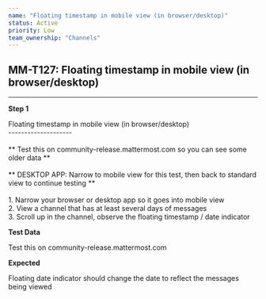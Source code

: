 ```yaml
---
name: "Floating timestamp in mobile view (in browser/desktop)"
status: Active
priority: Low
team_ownership: "Channels"
---
```


## MM-T127: Floating timestamp in mobile view (in browser/desktop)

---

**Step 1**

Floating timestamp in mobile view (in browser/desktop)\
\--------------------\
\
\*\* Test this on community-release.mattermost.com so you can see some older data \*\*\
\
\*\* DESKTOP APP: Narrow to mobile view for this test, then back to standard view to continue testing \*\*\
\
1\. Narrow your browser or desktop app so it goes into mobile view\
2\. View a channel that has at least several days of messages\
3\. Scroll up in the channel, observe the floating timestamp / date indicator

**Test Data**

Test this on community-release.mattermost.com

**Expected**

Floating date indicator should change the date to reflect the messages being viewed
